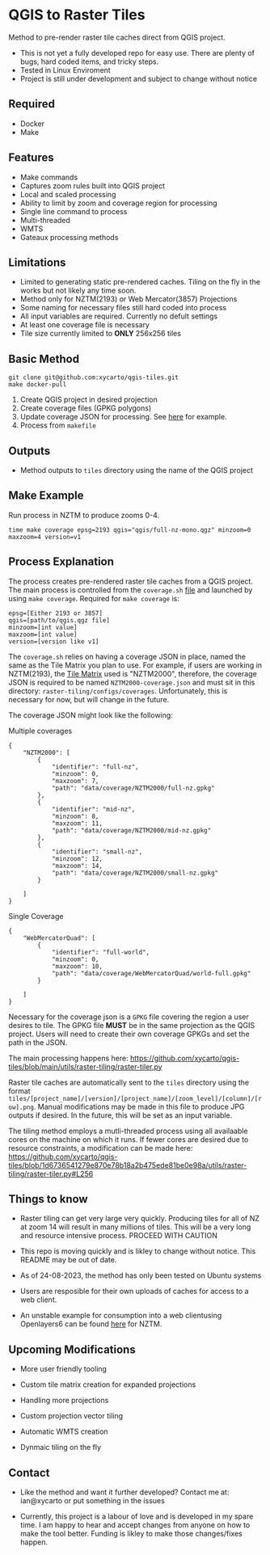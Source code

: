 # QGIS to Raster Tiles

Method to pre-render raster tile caches direct from QGIS project.

- This is not yet a fully developed repo for easy use. There are plenty of bugs, hard coded items, and tricky steps. 
- Tested in Linux Enviroment
- Project is still under development and subject to change without notice

## Required

- Docker
- Make

## Features

- Make commands
- Captures zoom rules built into QGIS project
- Local and scaled processing
- Ability to limit by zoom and coverage region for processing
- Single line command to process
- Multi-threaded
- WMTS
- Gateaux processing methods

## Limitations

- Limited to generating static pre-rendered caches. Tiling on the fly in the works but not likely any time soon.
- Method only for NZTM(2193) or Web Mercator(3857) Projections
- Some naming for necessary files still hard coded into process
- All input variables are required. Currently no defult settings
- At least one coverage file is necessary
- Tile size currently limited to **ONLY** 256x256 tiles

## Basic Method

```
git clone git@github.com:xycarto/qgis-tiles.git
make docker-pull
```

1. Create QGIS project in desired projection
1. Create coverage files (GPKG polygons)
1. Update coverage JSON for processing. See [here](https://github.com/xycarto/qgis-tiles/tree/main/utils/raster-tiling/configs/coverages) for example.
1. Process from `makefile`

## Outputs

- Method outputs to `tiles` directory using the name of the QGIS project

## Make Example

Run process in NZTM to produce zooms 0-4.

```
time make coverage epsg=2193 qgis="qgis/full-nz-mono.qgz" minzoom=0 maxzoom=4 version=v1
```

## Process Explanation

The process creates pre-rendered raster tile caches from a QGIS project.  The main process is controlled from the `coverage.sh` [file](https://github.com/xycarto/qgis-tiles/blob/main/utils/raster-tiling/coverage.sh) and launched by using `make coverage`. Required for `make coverage` is:

```
epsg=[Either 2193 or 3857]
qgis=[path/to/qgis.qgz file]
minzoom=[int value]
maxzoom=[int value] 
version=[version like v1]
```

The `coverage.sh` relies on having a coverage JSON in place, named the same as the Tile Matrix you plan to use. For example, if users are working in NZTM(2193), the [Tile Matrix](https://github.com/xycarto/qgis-tiles/tree/main/utils/raster-tiling/configs/matrix) used is "NZTM2000", therefore, the coverage JSON is required to be named `NZTM2000-coverage.json` and must sit in this directory: `raster-tiling/configs/coverages`. Unfortunately, this is necessary for now, but will change in the future.

The coverage JSON might look like the following:

Multiple coverages

```
{
    "NZTM2000": [
        {
            "identifier": "full-nz",
            "minzoom": 0,
            "maxzoom": 7,
            "path": "data/coverage/NZTM2000/full-nz.gpkg"
        },
        {
            "identifier": "mid-nz",
            "minzoom": 8,
            "maxzoom": 11,
            "path": "data/coverage/NZTM2000/mid-nz.gpkg"
        },
        {
            "identifier": "small-nz",
            "minzoom": 12,
            "maxzoom": 14,
            "path": "data/coverage/NZTM2000/small-nz.gpkg"
        }
        
    ]
}
```

Single Coverage

```
{
    "WebMercatorQuad": [
        {
            "identifier": "full-world",
            "minzoom": 0,
            "maxzoom": 10,
            "path": "data/coverage/WebMercatorQuad/world-full.gpkg"
        }
        
    ]
}
```

Necessary for the coverage json is a `GPKG` file covering the region a user desires to tile.  The GPKG file **MUST** be in the same projection as the QGIS project. Users will need to create their own coverage GPKGs and set the path in the JSON.  

The main processing happens here: https://github.com/xycarto/qgis-tiles/blob/main/utils/raster-tiling/raster-tiler.py

Raster tile caches are automatically sent to the `tiles` directory using the format `tiles/[project_name]/[version]/[project_name]/[zoom_level]/[column]/[row].png`. Manual modifications may be made in this file to produce JPG outputs if desired. In the future, this will be set as an input variable.

The tiling method employs a mutli-threaded process using all availaable cores on the machine on which it runs. If fewer cores are desired due to resource constraints, a modification can be made here: https://github.com/xycarto/qgis-tiles/blob/1d6736541279e870e78b18a2b475ede81be0e98a/utils/raster-tiling/raster-tiler.py#L256

## Things to know

- Raster tiling can get very large very quickly. Producing tiles for all of NZ at zoom 14 will result in many millions of tiles. This will be a very long and resource intensive process. PROCEED WITH CAUTION

- This repo is moving quickly and is likley to change without notice. This README may be out of date.

- As of 24-08-2023, the method has only been tested on Ubuntu systems

- Users are resposible for their own uploads of caches for access to a web client.

- An unstable example for consumption into a web clientusing Openlayers6 can be found [here](https://github.com/xycarto/qgis-tiles/tree/main/test) for NZTM.

## Upcoming Modifications

- More user friendly tooling

- Custom tile matrix creation for expanded projections

- Handling more projections

- Custom projection vector tiling

- Automatic WMTS creation

- Dynmaic tiling on the fly

## Contact

- Like the method and want it further developed? Contact me at: ian@xycarto or put something in the issues

- Currently, this project is a labour of love and is developed in my spare time. I am happy to hear and accept changes from anyone on how to make the tool better. Funding is likley to make those changes/fixes happen. 